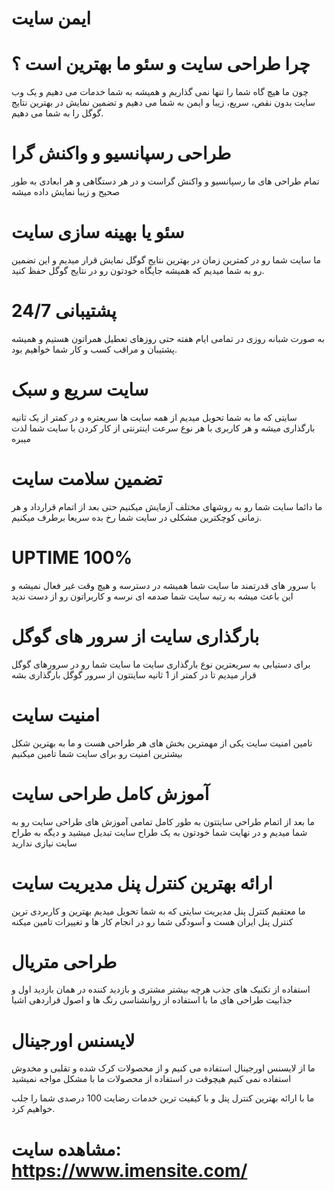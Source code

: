 # ایمن سایت

# چرا طراحی سایت و سئو ما بهترین است ؟
چون ما هیچ گاه شما را تنها نمی گذاریم و همیشه به شما خدمات می دهیم و یک وب سایت بدون نقص، سریع، زیبا و ایمن به شما می دهیم و تضمین نمایش در بهترین نتایج گوگل را به شما می دهیم.

# طراحی رسپانسیو و واکنش گرا
تمام طراحی های ما رسپانسیو و واکنش گراست و در هر دستگاهی و هر ابعادی به طور صحیح و زیبا نمایش داده میشه

# سئو یا بهینه سازی سایت
ما سایت شما رو در کمترین زمان در بهترین نتایج گوگل نمایش قرار میدیم و این تضمین رو به شما میدیم که همیشه جایگاه خودتون رو در نتایج گوگل حفظ کنید.

# پشتیبانی 24/7
به صورت شبانه روزی در تمامی ایام هفته حتی روزهای تعطیل همراتون هستیم و همیشه پشتیبان و مراقب کسب و کار شما خواهیم بود.

# سایت سریع و سبک
سایتی که ما به شما تحویل میدیم از همه سایت ها سریعتره و در کمتر از یک ثانیه بارگذاری میشه و هر کاربری با هر نوع سرعت اینترنتی از کار کردن با سایت شما لذت میبره

# تضمین سلامت سایت
ما دائما سایت شما رو به روشهای مختلف آزمایش میکنیم حتی بعد از اتمام قرارداد و هر زمانی کوچکترین مشکلی در سایت شما رخ بده سریعا برطرف میکنیم.

# UPTIME 100%
با سرور های قدرتمند ما سایت شما همیشه در دسترسه و هیچ وقت غیر فعال نمیشه و این باعث میشه به رتبه سایت شما صدمه ای نرسه و کاربراتون رو از دست ندید

# بارگذاری سایت از سرور های گوگل
برای دستیابی به سریعترین نوع بارگذاری سایت ما سایت شما رو در سرورهای گوگل قرار میدیم تا در کمتر از 1 ثانیه سایتتون از سرور گوگل بارگذاری بشه

# امنیت سایت
تامین امنیت سایت یکی از مهمترین بخش های هر طراحی هست و ما به بهترین شکل بیشترین امنیت رو برای سایت شما تامین میکنیم

# آموزش کامل طراحی سایت
ما بعد از اتمام طراحی سایتتون به طور کامل تمامی آموزش های طراحی سایت رو به شما میدیم و در نهایت شما خودتون به یک طراح سایت تبدیل میشید و دیگه به طراح سایت نیازی ندارید

# ارائه بهترین کنترل پنل مدیریت سایت
ما معتقیم کنترل پنل مدیریت سایتی که به شما تحویل میدیم بهترین و کاربردی ترین کنترل پنل ایران هست و آسودگی شما رو در انجام کار ها و تغییرات تامین میکنه

# طراحی متریال
استفاده از تکنیک های جذب هرچه بیشتر مشتری و بازدید کننده در همان بازدید اول و جذابیت طراحی های ما با استفاده از روانشناسی رنگ ها و اصول قراردهی اشیا

# لایسنس اورجینال
ما از لایسنس اورجینال استفاده می کنیم و از محصولات کرک شده و تقلبی و مخدوش استفاده نمی کنیم هیچوقت در استفاده از محصولات ما با مشکل مواجه نمیشید

ما با ارائه بهترین کنترل پنل و با کیفیت ترین خدمات رضایت 100 درصدی شما را جلب خواهیم کرد.

# مشاهده سایت: https://www.imensite.com/
